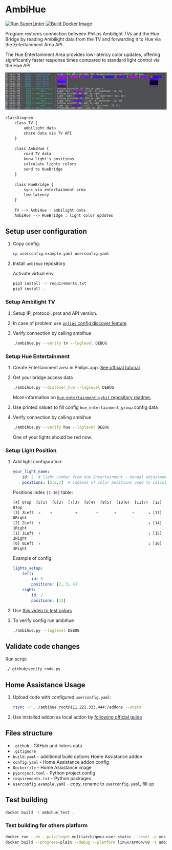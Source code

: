 # AmbiHue

[![Run SuperLinter](https://github.com/klimak000/ambihue/actions/workflows/superlinter.yml/badge.svg)](https://github.com/klimak000/ambihue/actions/workflows/superlinter.yml)
[![Build Docker Image](https://github.com/klimak000/ambihue/actions/workflows/docker_build.yml/badge.svg)](https://github.com/klimak000/ambihue/actions/workflows/docker_build.yml)

Program restores connection between Philips Ambilight TVs and the Hue Bridge by reading Ambilight data from the TV and forwarding it to Hue via the Entertainment Area API.

The Hue Entertainment Area provides low-latency color updates, offering significantly faster response times compared to standard light control via the Hue API.

![preview](.github/images/preview.png)


```mermaid
classDiagram
    class TV {
        ambilight data
        share data via TV API
    }

    class AmbiHue {
        read TV data
        know light's positions
        calculate lights colors
        send to HueBridge
    }

    class HueBridge {
        sync via entertainment area
        low-latency
    }

    TV --> AmbiHue : ambilight data
    AmbiHue --> HueBridge : light color updates

```

## Setup user configuration

1. Copy config:

   ```bash
   cp userconfig.example.yaml userconfig.yaml
   ```

1. Install `ambihue` repository

   Activate virtual env

   ```bash
   pip3 install -r requirements.txt
   pip3 install .
   ```

### Setup Ambilight TV

1. Setup IP, protocol, prot and API version.

1. In case of problem use [`pylips` config discover feature](https://github.com/eslavnov/pylips/tree/master?tab=readme-ov-file#new-users)

1. Verify connection by calling ambihue

    ```bash
    ./ambihue.py --verify tv --loglevel DEBUG
    ```

### Setup Hue Entertainment

1. Create Entertainment area in Philips app. [See official tutorial](https://www.youtube.com/watch?v=OlXapdkedus)

1. Get your bridge access data

    ```bash
    ./ambihue.py --discover_hue --loglevel DEBUG
    ```

   More information on [`hue-entertainment-pykit` repository readme.](https://github.com/hrdasdominik/hue-entertainment-pykit?tab=readme-ov-file#discovery-optional)

1. Use printed values to fill config `hue_entertainment_group` config data
1. Verify connection by calling ambihue

    ```bash
    ./ambihue.py --verify hue --loglevel DEBUG
    ```

   One of your lights should be red now.

### Setup Light Position

1. Add light configuration:

    ```yaml
    your_light_name:
        id: 2  # light number from Hue Entertainment - manual adjustment
        positions: [5,6,7]  # indexes of color positions used to calculate the average color
    ```

    Positions index `[1-16]` table:

    ```text
    [4] 0Top  [5]1T  [6]2T  [7]3T  [8]4T  [9]5T  [10]6T  [11]7T  [12] 8Top
    [3] 3Left  ↗    →          →        →       →       →      ↘ [13] 0Right
    [2] 2Left  ↑                                               ↓ [14] 1Right
    [1] 1Left  ↑                                               ↓ [15] 2Right
    [0] 0Left  ↑                                               ↓ [16] 3Right
    ```

    Example of config:

    ```yaml
    lights_setup:
        left:
            id: 3
            positions: [2, 3, 4]
        right:
            id: 2
            positions: [12]
    ```

1. Use [this video to test colors](https://youtu.be/8u4UzzJZAUg?t=66)
1. To verify  config run ambihue

    ```bash
    ./ambihue.py --loglevel DEBUG
    ```

## Validate code changes

Run script

```bash
./.github/verify_code.py
```

## Home Assistance Usage

1. Upload code with configured `userconfig.yaml`:

   ```bash
   rsync -r ../ambihue root@111.222.333.444:/addons --stats
   ```

1. Use installed addon as local addon by [following official guide](https://developers.home-assistant.io/docs/add-ons/tutorial#step-2-installing-and-testing-your-add-on)

## Files structure

- `.github` - GitHub and linters data
- `.gitignore`
- `build.yaml` - additional build options Home Assistance addon
- `config.yaml` - Home Assistance addon config
- `Dockerfile` - Home Assistance image
- `pyproject.toml` - Python project config
- `requirements.txt` - Python packages
- `userconfig.example.yaml` - copy, rename to `userconfig.yaml`, fill up

## Test building

```bash
docker build -t ambihue_test .
```

### Test building for others platform

   ```bash
   docker run --rm --privileged multiarch/qemu-user-static --reset -p yes
   docker build --progress=plain --debug --platform linux/arm64/v8 -t ambihue_test_arm8 .
   ```